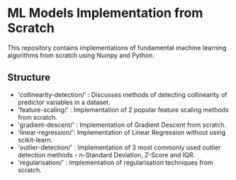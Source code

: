 # ML Models Implementation from Scratch

This repository contains implementations of fundamental machine learning algorithms from scratch using Numpy and Python.

## Structure

- 'collinearity-detection/' : Discusses methods of detecting collinearity of predictor variables in a dataset.
- 'feature-scaling/' : Implementation of 2 popular feature scaling methods from scratch.
- 'gradient-descent/' : Implementation of Gradient Descent from scratch.
- 'linear-regression/': Implementation of Linear Regression without using scikit-learn.
- 'outlier-detection/' : Implementation of 3 most commonly used outlier detection methods - n-Standard Deviation, Z-Score and IQR.
- 'regularisation/' : Implementation of regularisation techniques from scratch.